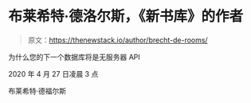 # 布莱希特·德洛尔斯，《新书库》的作者

> 原文：<https://thenewstack.io/author/brecht-de-rooms/>

为什么您的下一个数据库将是无服务器 API

2020 年 4 月 27 日凌晨 3 点

布莱希特·德福尔斯